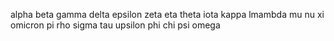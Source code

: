 alpha beta gamma delta epsilon zeta eta theta iota kappa lmambda mu nu xi omicron pi rho sigma tau upsilon phi chi psi omega